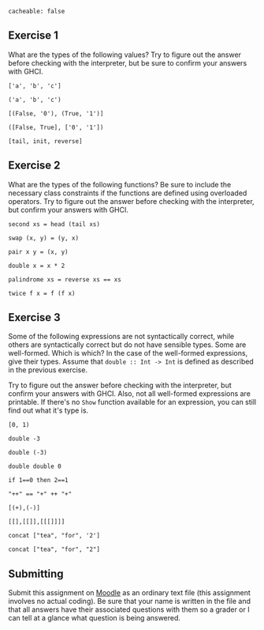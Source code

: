 ```
cacheable: false
```



## Exercise 1

What are the types of the following values? Try to figure out the answer before checking with the interpreter, but be sure to confirm your answers with GHCI.

`['a', 'b', 'c']`

`('a', 'b', 'c')`

`[(False, '0'), (True, '1')]`

`([False, True], ['0', '1'])`

`[tail, init, reverse]`

## Exercise 2

What are the types of the following functions? Be sure to include the necessary class constraints if the functions are defined using overloaded operators. Try to figure out the answer before checking with the interpreter, but confirm your answers with GHCI.

`second xs = head (tail xs)`

`swap (x, y) = (y, x)`

`pair x y = (x, y)`

`double x = x * 2`

`palindrome xs = reverse xs == xs`

`twice f x = f (f x)`

## Exercise 3

Some of the following expressions are not syntactically correct, while others are syntactically correct but do not have sensible types. Some are well-formed. Which is which? In the case of the well-formed expressions, give their types. Assume that `double :: Int -> Int`  is defined as described in the previous exercise.

Try to figure out the answer before checking with the interpreter, but confirm your answers with GHCI. Also, not all well-formed expressions are printable. If there's no `Show` function available for an expression, you can still find out what it's type is.  

`[0, 1)`

`double -3`

`double (-3)`

`double double 0`

`if 1==0 then 2==1`

`"++" == "+" ++ "+"`

`[(+),(-)]`

`[[],[[]],[[[]]]]`

`concat ["tea", "for", '2']`

`concat ["tea", "for", "2"]`

## Submitting

Submit this assignment on [Moodle](https://moodle.pugetsound.edu/moodle/mod/assign/view.php?id=374235) as an ordinary text file (this assignment involves no actual coding). Be sure that your name is written in the file and that all answers have their associated questions with them so a grader or I can tell at a glance what question is being answered.

